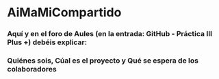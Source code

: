 # AiMaMiCompartido

### Aquí y en el foro de Aules (en la entrada: GitHub - Práctica III Plus +) debéis explicar:

### Quiénes sois, Cúal es el proyecto y Qué se espera de los colaboradores
